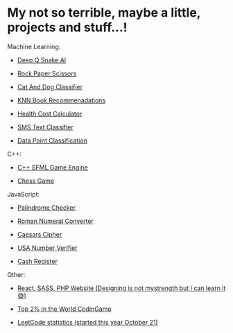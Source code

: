 # My not so terrible, maybe a little, projects and stuff...!


Machine Learning:

  - [Deep Q Snake AI](https://github.com/IlmarsKuht/snakeAI/tree/master)
  
  - [Rock Paper Scissors](https://replit.com/@ilmarskuhtarski/rock-paper-scissors##RPS.py)
  
  - [Cat And Dog Classifier](https://colab.research.google.com/drive/17q3ncUEKjs-0I6jZZbjKvm2fdpWJxNJU?usp=sharing##scrollTo=4IH86Ux_u7TZ)
  
  - [KNN Book Recommenadations](https://colab.research.google.com/drive/1zYUTfn9UiBGo1vtQbjqJ-38wedtqyy_1##scrollTo=jd2SLCh8oxMh)
  
  - [Health Cost Calculator](https://colab.research.google.com/drive/1MZvdD61f8OVvU28kR3FW0epy4fa0CWCt##scrollTo=1rRo8oNqZ-Rj)
  
  - [SMS Text Classifier](https://colab.research.google.com/drive/1p_FA0KXjrXUiRrzmD53Dl2JuYFxwdK4l##scrollTo=8RZOuS9LWQvv)
  
  - [Data Point Classification](https://github.com/IlmarsKuht/GameEngine)
 
C++:

  - [C++ SFML Game Engine](https://github.com/IlmarsKuht/GameEngine)
  
  - [Chess Game](https://github.com/IlmarsKuht/Chess)
  
JavaScript:
  
  - [Palindrome Checker](https://www.onlinegdb.com/3LmlidFLQ)
  
  - [Roman Numeral Converter](https://www.onlinegdb.com/79rUy4Pjh)
  
  - [Caesars Cipher](https://www.onlinegdb.com/k83Qz2__h)
  
  - [USA Number Verifier](https://www.onlinegdb.com/6yMItwHjC)
  
  - [Cash Register](https://www.onlinegdb.com/v3atgNoOB7)
  
Other:

  - [React, SASS, PHP Website (Designing is not mystrength but I can learn it 😅)](https://github.com/IlmarsKuht/Website)
  
  - [Top 2% in the World CodinGame](https://www.codingame.com/profile/efb27a7327001bc5ae5c87728f0dc1f71557694)
  
  - [LeetCode statistics (started this year October 21)](https://leetcode.com/Ilmars-Kuht/)
  

